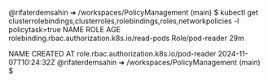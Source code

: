 @rifaterdemsahin ➜ /workspaces/PolicyManagement (main) $ kubectl get clusterrolebindings,clusterroles,rolebindings,roles,networkpolicies -l policytask=true
NAME                                              ROLE              AGE
rolebinding.rbac.authorization.k8s.io/read-pods   Role/pod-reader   29m

NAME                                        CREATED AT
role.rbac.authorization.k8s.io/pod-reader   2024-11-07T10:24:32Z
@rifaterdemsahin ➜ /workspaces/PolicyManagement (main) $ 